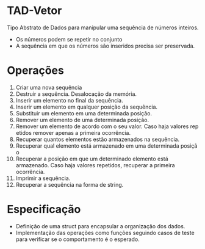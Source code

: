 # TAD-Vetor
Tipo Abstrato de Dados para manipular uma sequência de números inteiros.
- Os números podem se repetir no conjunto
- A sequência em que os números são inseridos precisa ser preservada.

# Operações
1. Criar uma nova sequência
2. Destruir a sequência. Desalocação da memória.
3. Inserir um elemento no final da sequência.
4. Inserir um elemento em qualquer posição da sequência.
5. Substituir um elemento em uma determinada posição.
6. Remover um elemento de uma determinada posição.
7. Remover um elemento de acordo com o seu valor. Caso haja valores repetidos remover apenas a primeira ocorrência.
8. Recuperar quantos elementos estão armazenados na sequência.
9. Recuperar qual elemento está armazenado em uma determinada posição
10. Recuperar a posição em que um determinado elemento está armazenado. Caso haja valores repetidos, recuperar a primeira ocorrência.
11. Imprimir a sequência.
12. Recuperar a sequência na forma de string.

# Especificação
- Definição de uma struct para encapsular a organização dos dados.
- Implementação das operações como funções seguindo casos de teste para verificar se o comportamento é o esperado.
